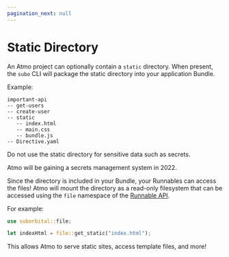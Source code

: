 ```yaml
---
pagination_next: null
---
```


# Static Directory

An Atmo project can optionally contain a `static` directory. When present,
the `subo` CLI will package the static directory into your application Bundle.

Example:

```text
important-api
-- get-users
-- create-user
-- static
   -- index.html
   -- main.css
   -- bundle.js
-- Directive.yaml
```

Do not use the static directory for sensitive data such as secrets.

Atmo will be gaining a secrets management system in 2022.

Since the directory is included in your Bundle, your Runnables can access the
files! Atmo will mount the directory as a read-only filesystem that can be
accessed using the `file` namespace of the [Runnable API](../runnable-api/introduction.md).

For example:

```rust
use suborbital::file;

let indexHtml = file::get_static("index.html");
```

This allows Atmo to serve static sites, access template files, and more!
